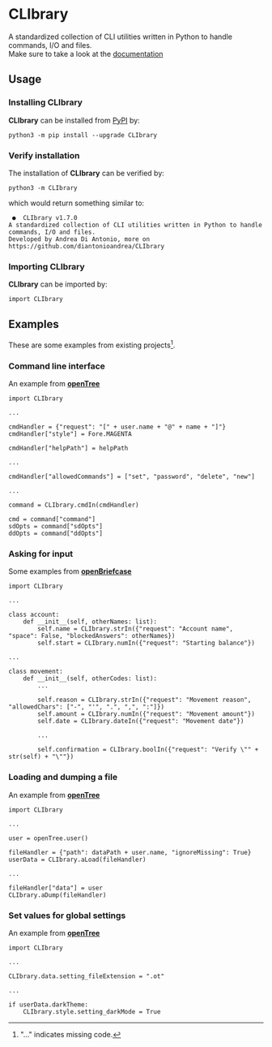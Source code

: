 # CLIbrary

A standardized collection of CLI utilities written in Python to handle commands, I/O and files.  
Make sure to take a look at the [documentation](https://github.com/diantonioandrea/CLIbrary/blob/main/docs.md)

## Usage

### Installing CLIbrary

**CLIbrary** can be installed from [PyPI](https://pypi.org) by:

	python3 -m pip install --upgrade CLIbrary

### Verify installation

The installation of **CLIbrary** can be verified by:

	python3 -m CLIbrary

which would return something similar to:

	 ●  CLIbrary v1.7.0 
	A standardized collection of CLI utilities written in Python to handle commands, I/O and files.
	Developed by Andrea Di Antonio, more on https://github.com/diantonioandrea/CLIbrary

### Importing CLIbrary

**CLIbrary** can be imported by:

	import CLIbrary

## Examples

These are some examples from existing projects[^1].

### Command line interface

An example from [**openTree**](https://github.com/diantonioandrea/openTree)

	import CLIbrary

	...

	cmdHandler = {"request": "[" + user.name + "@" + name + "]"}
	cmdHandler["style"] = Fore.MAGENTA

	cmdHandler["helpPath"] = helpPath

	...

	cmdHandler["allowedCommands"] = ["set", "password", "delete", "new"]

	...

	command = CLIbrary.cmdIn(cmdHandler)

	cmd = command["command"]
	sdOpts = command["sdOpts"]
	ddOpts = command["ddOpts"]

[^1]: "..." indicates missing code.

### Asking for input

Some examples from [**openBriefcase**](https://github.com/diantonioandrea/openBriefcase)

	import CLIbrary

	...

	class account:
		def __init__(self, otherNames: list):
			self.name = CLIbrary.strIn({"request": "Account name", "space": False, "blockedAnswers": otherNames})
			self.start = CLIbrary.numIn({"request": "Starting balance"})
	
	...

	class movement:
		def __init__(self, otherCodes: list):
			...

			self.reason = CLIbrary.strIn({"request": "Movement reason", "allowedChars": ["-", "'", ".", ",", ":"]})
			self.amount = CLIbrary.numIn({"request": "Movement amount"})
			self.date = CLIbrary.dateIn({"request": "Movement date"})

			...

			self.confirmation = CLIbrary.boolIn({"request": "Verify \"" + str(self) + "\""})

### Loading and dumping a file

An example from [**openTree**](https://github.com/diantonioandrea/openTree)

	import CLIbrary

	...

	user = openTree.user()

	fileHandler = {"path": dataPath + user.name, "ignoreMissing": True}
	userData = CLIbrary.aLoad(fileHandler)

	...

	fileHandler["data"] = user
	CLIbrary.aDump(fileHandler)

### Set values for global settings

An example from [**openTree**](https://github.com/diantonioandrea/openTree)

	import CLIbrary

	...

	CLIbrary.data.setting_fileExtension = ".ot"

	...

	if userData.darkTheme:
		CLIbrary.style.setting_darkMode = True
